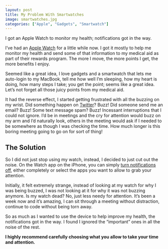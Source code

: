 ```yaml
---
layout: post
title: My Problem With Smartwatches
image: smartwatches.jpg
categories: ["Apple", "Gadgets", "Smartwatch"]
---
```


I got an Apple Watch to monitor my health; notifications got in the way.

I’ve had an [Apple Watch](https://www.apple.com/watch/) for a little while now. I got it mostly to help me monitor my health and send some of that information to my medical aid as part of their rewards program. The more I move, the more points I get, the more benefits I enjoy.

Seemed like a great idea, I love gadgets and a smartwatch that lets me auto-login to my MacBook, tell me how well I’m sleeping, how my heart is doing, how many steps I take; you get the point; seems like a great idea. Let’s not forget all those juicy points from my medical aid.

It had the reverse effect, I started getting frustrated with all the buzzing on my wrist. Did something happen on [Twitter](https://twitter.com/penkin)? Buzz! Did someone send me an email? Buzz! Some text message spam? Buzz! Incessant interruptions that I could not ignore. I’d be in meetings and the cry for attention would buzz on my arm and I’d naturally look, others in the meeting would ask if I needed to be somewhere as though I was checking the time. How much longer is this boring meeting going to go on for sort of thing!

## The Solution

So I did not just stop using my watch, instead, I decided to just cut out the noise. On the Watch app on the iPhone, you can simply [turn notifications off](https://support.apple.com/en-gb/HT204791), either completely or select the apps you want to allow to grab your attention.

Initially, it felt extremely strange, instead of looking at my watch for why I was being buzzed, I was not looking at it for why it was not buzzing anymore. Is my watch dead? No, just less needy for attention. It’s been a week now and it’s amazing, I can sit through a meeting without distraction, continue to code without being torn away.

So as much as I wanted to use the device to help improve my health, the notifications got in the way. I found I ignored the “important” ones in all the noise of the rest.

**I highly recommend carefully choosing what you allow to take your time and attention.**
